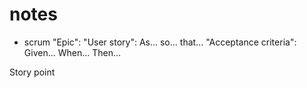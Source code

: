 # notes
- scrum
"Epic": 
"User story": As... so... that...
"Acceptance criteria": Given... When... Then... 

Story point